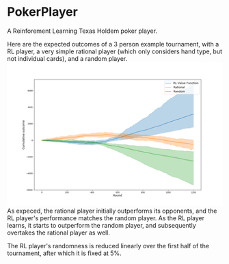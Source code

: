 # PokerPlayer

A Reinforement Learning Texas Holdem poker player.

Here are the expected outcomes of a 3 person example tournament, with a RL player, a very simple rational player (which only considers hand type, but not individual cards), and a random player.  
<img src="https://github.com/jcvdwlt/PokerPlayer/blob/master/figs/outcomes.png">
As expeced, the rational player initially outperforms its opponents, and the RL player's performance matches the random player.  As the RL player learns, it starts to outperform the random player, and subsequently overtakes the rational player as well.

The RL player's randomness is reduced linearly over the first half of the tournament, after which it is fixed at 5%.
